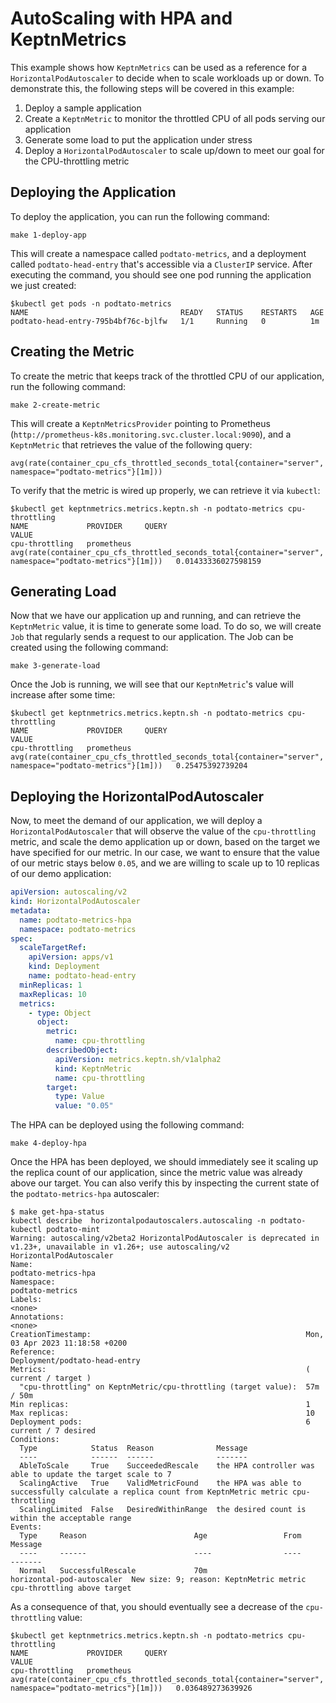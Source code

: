 # AutoScaling with HPA and KeptnMetrics

This example shows how `KeptnMetrics` can be used as a reference for a `HorizontalPodAutoscaler` to decide when to
scale workloads up or down. To demonstrate this, the following steps will be covered in this example:

1. Deploy a sample application
2. Create a `KeptnMetric` to monitor the throttled CPU of all pods serving our application
3. Generate some load to put the application under stress
4. Deploy a `HorizontalPodAutoscaler` to scale up/down to meet our goal for the CPU-throttling metric

## Deploying the Application

To deploy the application, you can run the following command:

````shell
make 1-deploy-app
````

This will create a namespace called `podtato-metrics`, and a deployment called `podtato-head-entry` that's
accessible via a `ClusterIP` service. After executing the command, you should see one
pod running the application we just created:

```shell
$kubectl get pods -n podtato-metrics
NAME                                  READY   STATUS    RESTARTS   AGE
podtato-head-entry-795b4bf76c-bjlfw   1/1     Running   0          1m
```

## Creating the Metric

To create the metric that keeps track of the throttled CPU of our application, run the following command:

```shell
make 2-create-metric
```

This will create a `KeptnMetricsProvider` pointing to Prometheus
(`http://prometheus-k8s.monitoring.svc.cluster.local:9090`), and a `KeptnMetric` that retrieves
the value of the following query:


```shell
avg(rate(container_cpu_cfs_throttled_seconds_total{container="server", namespace="podtato-metrics"}[1m]))
```

To verify that the metric is wired up properly, we can retrieve it via `kubectl`:

```shell
$kubectl get keptnmetrics.metrics.keptn.sh -n podtato-metrics cpu-throttling
NAME             PROVIDER     QUERY                                                                                                       VALUE
cpu-throttling   prometheus   avg(rate(container_cpu_cfs_throttled_seconds_total{container="server", namespace="podtato-metrics"}[1m]))   0.01433336027598159
```

## Generating Load

Now that we have our application up and running, and can retrieve the `KeptnMetric` value,
it is time to generate some load. To do so, we will create  `Job` that regularly
sends a request to our application. The Job can be created using the following command:

```shell
make 3-generate-load
```

Once the Job is running, we will see that our `KeptnMetric`'s value will increase after some time:

```shell
$kubectl get keptnmetrics.metrics.keptn.sh -n podtato-metrics cpu-throttling
NAME             PROVIDER     QUERY                                                                                                       VALUE
cpu-throttling   prometheus   avg(rate(container_cpu_cfs_throttled_seconds_total{container="server", namespace="podtato-metrics"}[1m]))   0.25475392739204
```

## Deploying the HorizontalPodAutoscaler

Now, to meet the demand of our application, we will deploy a `HorizontalPodAutoscaler` that will
observe the value of the `cpu-throttling` metric, and scale the demo application up or down, based on the target
we have specified for our metric. In our case, we want to ensure that the value of our metric stays
below `0.05`, and we are willing to scale up to 10 replicas of our demo application:

```yaml
apiVersion: autoscaling/v2
kind: HorizontalPodAutoscaler
metadata:
  name: podtato-metrics-hpa
  namespace: podtato-metrics
spec:
  scaleTargetRef:
    apiVersion: apps/v1
    kind: Deployment
    name: podtato-head-entry
  minReplicas: 1
  maxReplicas: 10
  metrics:
    - type: Object
      object:
        metric:
          name: cpu-throttling
        describedObject:
          apiVersion: metrics.keptn.sh/v1alpha2
          kind: KeptnMetric
          name: cpu-throttling
        target:
          type: Value
          value: "0.05"
```

The HPA can be deployed using the following command:

```shell
make 4-deploy-hpa
```

Once the HPA has been deployed, we should immediately see it scaling up the replica count of our application,
since the metric value was already above our target. You can also verify this by inspecting the current
state of the `podtato-metrics-hpa` autoscaler:

```shell
$ make get-hpa-status
kubectl describe  horizontalpodautoscalers.autoscaling -n podtato-kubectl podtato-mint
Warning: autoscaling/v2beta2 HorizontalPodAutoscaler is deprecated in v1.23+, unavailable in v1.26+; use autoscaling/v2 HorizontalPodAutoscaler
Name:                                                             podtato-metrics-hpa
Namespace:                                                        podtato-metrics
Labels:                                                           <none>
Annotations:                                                      <none>
CreationTimestamp:                                                Mon, 03 Apr 2023 11:18:58 +0200
Reference:                                                        Deployment/podtato-head-entry
Metrics:                                                          ( current / target )
  "cpu-throttling" on KeptnMetric/cpu-throttling (target value):  57m / 50m
Min replicas:                                                     1
Max replicas:                                                     10
Deployment pods:                                                  6 current / 7 desired
Conditions:
  Type            Status  Reason              Message
  ----            ------  ------              -------
  AbleToScale     True    SucceededRescale    the HPA controller was able to update the target scale to 7
  ScalingActive   True    ValidMetricFound    the HPA was able to successfully calculate a replica count from KeptnMetric metric cpu-throttling
  ScalingLimited  False   DesiredWithinRange  the desired count is within the acceptable range
Events:
  Type     Reason                        Age                 From                       Message
  ----     ------                        ----                ----                       -------
  Normal   SuccessfulRescale             70m                 horizontal-pod-autoscaler  New size: 9; reason: KeptnMetric metric cpu-throttling above target
```

As a consequence of that, you should eventually see a decrease of the `cpu-throttling` value:

```shell
$kubectl get keptnmetrics.metrics.keptn.sh -n podtato-metrics cpu-throttling
NAME             PROVIDER     QUERY                                                                                                       VALUE
cpu-throttling   prometheus   avg(rate(container_cpu_cfs_throttled_seconds_total{container="server", namespace="podtato-metrics"}[1m]))   0.036489273639926
```
